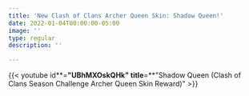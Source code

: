 ```yaml
---
title: 'New Clash of Clans Archer Queen Skin: Shadow Queen!'
date: 2022-01-04T00:00:00-05:00
image: ''
type: regular
description: ''

---
```

{{< youtube id**=**"UBhMXOskQHk" title**=**"Shadow Queen (Clash of Clans Season Challenge Archer Queen Skin Reward)" >}}